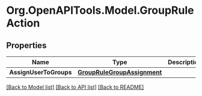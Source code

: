 # Org.OpenAPITools.Model.GroupRuleAction

## Properties

Name | Type | Description | Notes
------------ | ------------- | ------------- | -------------
**AssignUserToGroups** | [**GroupRuleGroupAssignment**](GroupRuleGroupAssignment.md) |  | [optional] 

[[Back to Model list]](../README.md#documentation-for-models) [[Back to API list]](../README.md#documentation-for-api-endpoints) [[Back to README]](../README.md)

